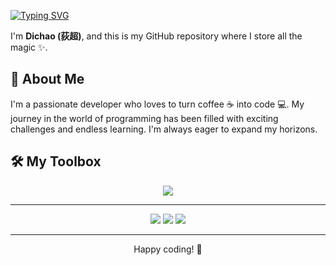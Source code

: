 <!--
**DWMMI/DWMMI** is a ✨ _special_ ✨ repository because its `README.md` (this file) appears on your GitHub profile.

Here are some ideas to get you started:

- 🔭 I’m currently working on ...
- 🌱 I’m currently learning ...
- 👯 I’m looking to collaborate on ...
- 🤔 I’m looking for help with ...
- 💬 Ask me about ...
- 📫 How to reach me: ...
- 😄 Pronouns: ...
- ⚡ Fun fact: ...
-->


<a href="https://git.io/typing-svg"><img src="https://readme-typing-svg.demolab.com?font=Fira+Code&pause=1000&color=43C53D&vCenter=true&width=435&lines=Hi+there!" alt="Typing SVG" /></a>

</p>

I'm **Dichao (荻超)**, and this is my GitHub repository where I store all the magic ✨. 

## 🎨 About Me

I'm a passionate developer who loves to turn coffee ☕️ into code 💻. My journey in the world of programming has been filled with exciting challenges and endless learning. I'm always eager to expand my horizons.

## 🛠️ My Toolbox
<p align="center">
  <a href="https://skillicons.dev">
    <img src="https://skillicons.dev/icons?i=aws,git,kubernetes,docker,androidstudio,apple,windows,arduino,cs,dotnet,figma,idea,java,py,postman,qt,wordpress,vscode,visualstudio,swift,spring" />
  </a>
</p>

---
<p align="center">
  <img src ="https://github-readme-stats.vercel.app/api?username=DWMMI&show_icons=true&count_private=true&theme=merko&hide_border=true&bg_color=00000000&hide_rank=true">
  <img src ="https://github-readme-stats.vercel.app/api/top-langs/?username=DWMMI&layout=compact&hide_border=true&theme=merko&bg_color=00000000&langs_count=8">
  <img src ="https://github-readme-streak-stats.herokuapp.com/?user=DWMMI&theme=merko&hide_border=true&background=FFFFFF00">
</p>
<!-- https://github.com/anuraghazra/github-readme-stats#github-readme-stats -->

---
<p align="center"> Happy coding! 🚀 </p>

 



